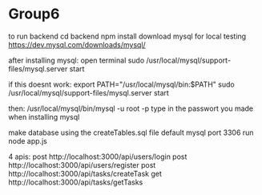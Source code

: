 # Group6
to run backend
cd backend
npm install 
download mysql for local testing https://dev.mysql.com/downloads/mysql/

after installing mysql:
open terminal
sudo /usr/local/mysql/support-files/mysql.server start

if this doesnt work:
export PATH="/usr/local/mysql/bin:$PATH"
sudo /usr/local/mysql/support-files/mysql.server start

then:
/usr/local/mysql/bin/mysql -u root -p
type in the passwort you made when installing mysql

make database using the createTables.sql file
default mysql port 3306
run node app.js

4 apis:
post
http://localhost:3000/api/users/login
post
http://localhost:3000/api/users/register
post
http://localhost:3000/api/tasks/createTask
get
http://localhost:3000/api/tasks/getTasks